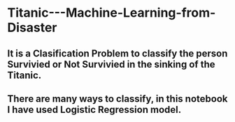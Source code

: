 # Titanic---Machine-Learning-from-Disaster
## It is a Clasification Problem to classify the person Survivied or Not Survivied in the sinking of the Titanic.
## There are many ways to classify, in this notebook I have used Logistic Regression model.
